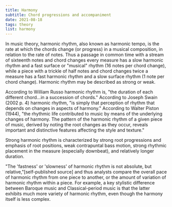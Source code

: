 ```yaml
---
title: Harmony
subtitle: Chord progressions and accompaniment
date: 2021-08-18
tags: theory
list: harmony
---
```


In music theory, harmonic rhythm, also known as harmonic tempo, is the rate at which the chords change (or progress) in a musical composition, in relation to the rate of notes. Thus a passage in common time with a stream of sixteenth notes and chord changes every measure has a slow harmonic rhythm and a fast surface or "musical" rhythm (16 notes per chord change), while a piece with a trickle of half notes and chord changes twice a measure has a fast harmonic rhythm and a slow surface rhythm (1 note per chord change). Harmonic rhythm may be described as strong or weak.

According to William Russo harmonic rhythm is, "the duration of each different chord...in a succession of chords." According to Joseph Swain (2002 p. 4) harmonic rhythm, "is simply that perception of rhythm that depends on changes in aspects of harmony." According to Walter Piston (1944), "the rhythmic life contributed to music by means of the underlying changes of harmony. The pattern of the harmonic rhythm of a given piece of music, derived by noting the root changes as they occur, reveals important and distinctive features affecting the style and texture."

Strong harmonic rhythm is characterized by strong root progressions and emphasis of root positions, weak contrapuntal bass motion, strong rhythmic placement in the measure (especially downbeat), and relatively longer duration.

"The 'fastness' or 'slowness' of harmonic rhythm is not absolute, but relative,"[self-published source] and thus analysts compare the overall pace of harmonic rhythm from one piece to another, or the amount of variation of harmonic rhythm within a piece. For example, a key stylistic difference between Baroque music and Classical-period music is that the latter exhibits much more variety of harmonic rhythm, even though the harmony itself is less complex. 

